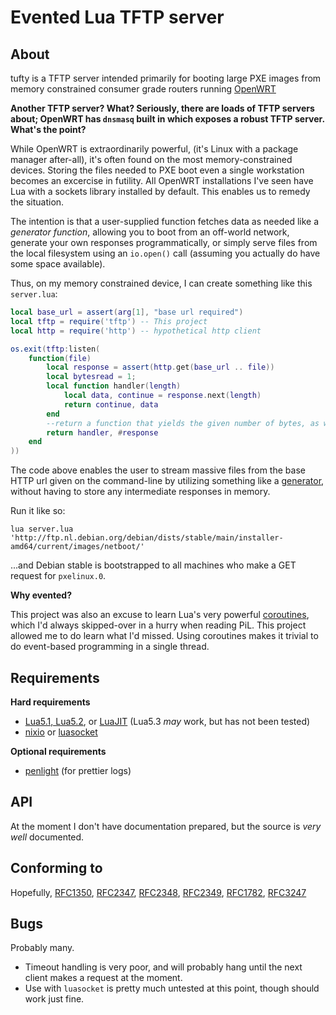 # Evented Lua TFTP server

## About
tufty is a TFTP server intended primarily for booting large PXE images from memory constrained consumer grade routers running [OpenWRT](https://openwrt.org/)

**Another TFTP server?  What? Seriously, there are loads of TFTP servers about; OpenWRT has `dnsmasq` built in which exposes a robust TFTP server. What's the point?**

While OpenWRT is extraordinarily powerful, (it's Linux with a package manager after-all), it's often found on the most memory-constrained devices. Storing the files needed to PXE boot even a single workstation becomes an excercise in futility.
All OpenWRT installations I've seen have Lua with a sockets library installed by default. This enables us to remedy the situation.

The intention is that a user-supplied function fetches data as needed like a _generator function_, allowing you to boot from an off-world network, generate your own responses programmatically, or simply serve files from the local filesystem using an `io.open()` call (assuming you actually do have some space available).

Thus, on my memory constrained device, I can create something like this `server.lua`:

```Lua
local base_url = assert(arg[1], "base url required")
local tftp = require('tftp') -- This project
local http = require('http') -- hypothetical http client

os.exit(tftp:listen(
    function(file)
        local response = assert(http.get(base_url .. file))
        local bytesread = 1;
        local function handler(length)
            local data, continue = response.next(length)
            return continue, data
        end
        --return a function that yields the given number of bytes, as well as the response length.
        return handler, #response
    end
))
```
The code above enables the user to stream massive files from the base HTTP url given on the command-line by utilizing something like a [generator](https://en.wikipedia.org/wiki/Generator_(computer_programming)), without having to store any intermediate responses in memory.

Run it like so:

`lua server.lua 'http://ftp.nl.debian.org/debian/dists/stable/main/installer-amd64/current/images/netboot/'`

...and Debian stable is bootstrapped to all machines who make a GET request for `pxelinux.0`.

**Why evented?**

This project was also an excuse to learn Lua's very powerful [coroutines](http://www.lua.org/manual/5.2/manual.html#2.6), which I'd always skipped-over in a hurry when reading PiL.  This project allowed me to do learn what I'd missed.  Using coroutines makes it trivial to do event-based programming in a single thread.

## Requirements
**Hard requirements**
* [Lua5.1, Lua5.2](http://lua.org), or [LuaJIT](http://luajit.org/) (Lua5.3 _may_ work, but has not been tested)
* [nixio](http://luci.subsignal.org/api/nixio/modules/nixio.html) or [luasocket](http://w3.impa.br/~diego/software/luasocket/reference.html)

**Optional requirements**
* [penlight](https://github.com/stevedonovan/Penlight) (for prettier logs)

## API
At the moment I don't have documentation prepared, but the source is _very well_ documented.

## Conforming to
Hopefully, 
[RFC1350](https://tools.ietf.org/html/rfc1350),
[RFC2347](https://tools.ietf.org/html/rfc2347),
[RFC2348](https://tools.ietf.org/html/rfc2348),
[RFC2349](https://tools.ietf.org/html/rfc2349),
[RFC1782](https://tools.ietf.org/html/rfc1782),
[RFC3247](https://tools.ietf.org/html/rfc3247)


## Bugs
Probably many.
* Timeout handling is very poor, and will probably hang until the next client makes a request at the moment.
* Use with `luasocket` is pretty much untested at this point, though should work just fine.
